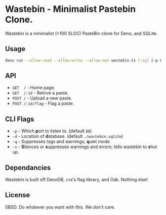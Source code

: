 Wastebin - Minimalist Pastebin Clone.
=====================================
Wastebin is a minimalist (>100 SLOC) PasteBin clone for Deno, and SQLite.

Usage
-----
```sh
deno run --allow-read --allow-write --allow-net wastebin.ts [-sq] [-p 80] [-d './wastebin.sqlite]'
```

API
---
* `GET  /` - Home page.
* `GET  /:id` - Retrive a paste.
* `POST /` - Upload a new paste.
* `POST /:id/flag` - Flag a paste.

CLI Flags
-----------
* `-p` - Which **p**ort to listen to. (default `80`)
* `-d` - Location of **d**atabase. (default `./wastebin.sqlite`)
* `-q` - Suppresses logs and warnings; **q**uiet mode.
* `-s` - **S**ilences or **s**uppresses warnings and errors; tells wastebin to **s**hut up.

Dependancies
------------
Wastebin is built off DenoDB, `std`'s flag library, and Oak. Nothing else!

License
-------
0BSD. Do whatever you want with this. We don't care.
